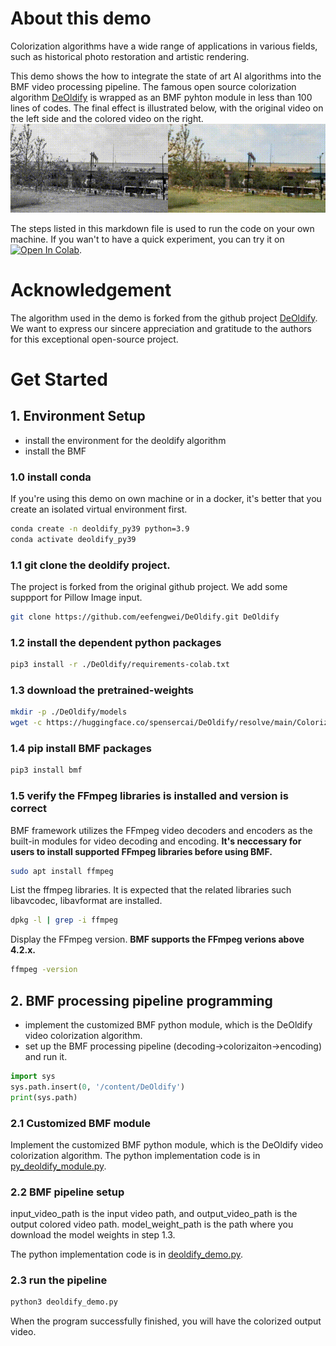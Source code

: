 # About this demo

Colorization algorithms have a wide range of applications in various fields, such as historical photo restoration and artistic rendering. 

This demo shows the how to integrate the state of art AI algorithms into the BMF video processing pipeline. The famous open source colorization algorithm [DeOldify](https://github.com/jantic/DeOldify) is wrapped as an BMF pyhton module in less than 100 lines of codes. The final effect is illustrated below, with the original video on the left side and the colored video on the right.
![](./deoldify.gif)

The steps listed in this markdown file is used to run the code on your own machine. If you wan't to have a quick experiment, you can try it on [![Open In Colab](https://colab.research.google.com/assets/colab-badge.svg)](https://colab.research.google.com/github/BabitMF/bmf/blob/master/bmf/demo/colorization_python/deoldify_demo_colab.ipynb).


# Acknowledgement
The algorithm used in the demo is forked from the github project [DeOldify](https://github.com/jantic/DeOldify). We want to express our sincere appreciation and gratitude to the authors for this exceptional open-source project.

# Get Started

## 1. Environment Setup

*   install the environment for the deoldify algorithm
*   install the BMF

### 1.0 install conda
If you're using this demo on own machine or in a docker, it's better that you create an isolated virtual environment first. 

```Bash
conda create -n deoldify_py39 python=3.9
conda activate deoldify_py39
```

### 1.1 git clone the deoldify project. 
The project is forked from the original github project. We add some suppport for Pillow Image input.

```Bash
git clone https://github.com/eefengwei/DeOldify.git DeOldify
```

### 1.2 install the dependent python packages
```Bash
pip3 install -r ./DeOldify/requirements-colab.txt
```

### 1.3 download the pretrained-weights
```Bash
mkdir -p ./DeOldify/models
wget -c https://huggingface.co/spensercai/DeOldify/resolve/main/ColorizeVideo_gen.pth -O ./DeOldify/models/ColorizeVideo_gen.pth
```

### 1.4 pip install BMF packages
```Bash
pip3 install bmf
```
### 1.5 verify the FFmpeg libraries is installed and version is correct

BMF framework utilizes the FFmpeg video decoders and encoders as the built-in modules for video decoding and encoding. **It's neccessary for users to install supported FFmpeg libraries before using BMF.** 

```Bash
sudo apt install ffmpeg
```

List the ffmpeg libraries. It is expected that the related libraries such libavcodec, libavformat are installed. 

```Bash
dpkg -l | grep -i ffmpeg
```

Display the FFmpeg version. **BMF supports the FFmpeg verions above 4.2.x.**
```Bash
ffmpeg -version
```

## 2. BMF processing pipeline programming
*   implement the customized BMF python module, which is the DeOldify video colorization algorithm.
*   set up the BMF processing pipeline (decoding->colorizaiton->encoding) and run it. 

```Python
import sys
sys.path.insert(0, '/content/DeOldify')
print(sys.path)
```

### 2.1 Customized BMF module

Implement the customized BMF python module, which is the DeOldify video colorization algorithm. The python implementation code is in [py_deoldify_module.py](./py_deoldify_module.py).


### 2.2 BMF pipeline setup

input_video_path is the input video path, and output_video_path is the output colored video path. model_weight_path is the path where you download the model weights in step 1.3. 

The python implementation code is in [deoldify_demo.py](./deoldify_demo.py).

### 2.3 run the pipeline
```Bash
python3 deoldify_demo.py
```

When the program successfully finished, you will have the colorized output video. 


